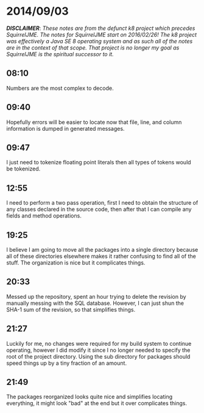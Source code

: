 # 2014/09/03

***DISCLAIMER***: _These notes are from the defunct k8 project which_
_precedes SquirrelJME. The notes for SquirrelJME start on 2016/02/26!_
_The k8 project was effectively a Java SE 8 operating system and as such_
_all of the notes are in the context of that scope. That project is no_
_longer my goal as SquirrelJME is the spiritual successor to it._

## 08:10

Numbers are the most complex to decode.

## 09:40

Hopefully errors will be easier to locate now that file, line, and column
information is dumped in generated messages.

## 09:47

I just need to tokenize floating point literals then all types of tokens would
be tokenized.

## 12:55

I need to perform a two pass operation, first I need to obtain the structure
of any classes declared in the source code, then after that I can compile any
fields and method operations.

## 19:25

I believe I am going to move all the packages into a single directory because
all of these directories elsewhere makes it rather confusing to find all of
the stuff. The organization is nice but it complicates things.

## 20:33

Messed up the repository, spent an hour trying to delete the revision by
manually messing with the SQL database. However, I can just shun the SHA-1 sum
of the revision, so that simplifies things.

## 21:27

Luckily for me, no changes were required for my build system to continue
operating, however I did modify it since I no longer needed to specify the
root of the project directory. Using the sub directory for packages should
speed things up by a tiny fraction of an amount.

## 21:49

The packages reorganized looks quite nice and simplifies locating everything,
it might look "bad" at the end but it over complicates things.

